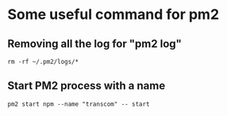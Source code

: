 # Some useful command for pm2

## Removing all the log for "pm2 log"


```
rm -rf ~/.pm2/logs/*
```

## Start PM2 process with a name

```
pm2 start npm --name "transcom" -- start
```
